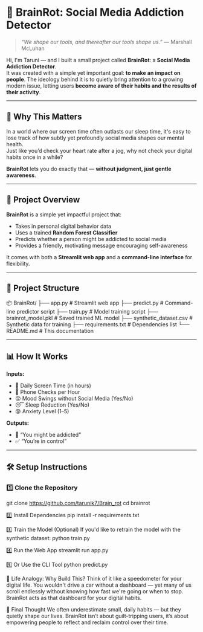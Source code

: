 # 🧠 BrainRot: Social Media Addiction Detector

> _“We shape our tools, and thereafter our tools shape us.”_ — Marshall McLuhan  

Hi, I'm Taruni — and I built a small project called **BrainRot**: a **Social Media Addiction Detector**.  
It was created with a simple yet important goal: **to make an impact on people**. The ideology behind it is to quietly bring attention to a growing modern issue, letting users **become aware of their habits and the results of their activity**.  

---

## 📌 Why This Matters

In a world where our screen time often outlasts our sleep time, it's easy to lose track of how subtly yet profoundly social media shapes our mental health.  
Just like you’d check your heart rate after a jog, why not check your digital habits once in a while?  

**BrainRot** lets you do exactly that — **without judgment, just gentle awareness**.

---

## 🚀 Project Overview

**BrainRot** is a simple yet impactful project that:

- Takes in personal digital behavior data  
- Uses a trained **Random Forest Classifier**  
- Predicts whether a person might be addicted to social media  
- Provides a friendly, motivating message encouraging self-awareness  

It comes with both a **Streamlit web app** and a **command-line interface** for flexibility.

---

## 📂 Project Structure

📦 BrainRot/
├── app.py # Streamlit web app
├── predict.py # Command-line predictor script
├── train.py # Model training script
├── brainrot_model.pkl # Saved trained ML model
├── synthetic_dataset.csv # Synthetic data for training
├── requirements.txt # Dependencies list
└── README.md # This documentation


---

## 📊 How It Works

**Inputs:**
- 📱 Daily Screen Time (in hours)
- 🔄 Phone Checks per Hour
- 😵 Mood Swings without Social Media (Yes/No)
- 😴 Sleep Reduction (Yes/No)
- 😰 Anxiety Level (1–5)

**Outputs:**
- 🚨 “You might be addicted”  
- ✅ “You’re in control”

---

## 🛠️ Setup Instructions

### 1️⃣ Clone the Repository

git clone https://github.com/tarunik7/Brain_rot
cd brainrot

2️⃣ Install Dependencies
pip install -r requirements.txt

3️⃣ Train the Model (Optional)
If you'd like to retrain the model with the synthetic dataset:
python train.py

4️⃣ Run the Web App
streamlit run app.py

5️⃣ Or Use the CLI Tool
python predict.py



🌱 Life Analogy: Why Build This?
Think of it like a speedometer for your digital life.
You wouldn't drive a car without a dashboard — yet many of us scroll endlessly without knowing how fast we're going or when to stop.
BrainRot acts as that dashboard for your digital habits.

🧠 Final Thought
We often underestimate small, daily habits — but they quietly shape our lives. BrainRot isn’t about guilt-tripping users, it’s about empowering people to reflect and reclaim control over their time.
